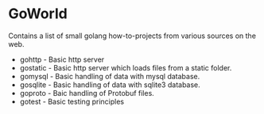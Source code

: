 # GoWorld

Contains a list of small golang how-to-projects from various sources on the web.

* gohttp - Basic http server
* gostatic - Basic http server which loads files from a static folder.
* gomysql -  Basic handling of data with mysql database.
* gosqlite - Basic handling of data with sqlite3 database.
* goproto - Baic handling of Protobuf files.
* gotest - Basic testing principles
